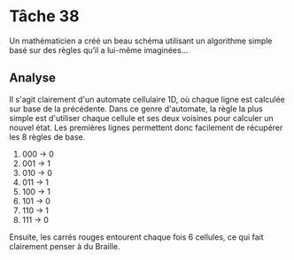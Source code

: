 # Tâche 38 

Un mathématicien a créé un beau schéma utilisant un algorithme simple basé sur des règles
qu’il a lui-même imaginées...

## Analyse

Il s'agit clairement d'un automate cellulaire 1D, où chaque ligne est calculée sur base de la précédente. Dans ce genre d'automate, la règle la plus simple est d'utiliser chaque cellule et ses deux voisines pour calculer un nouvel état. Les premières lignes permettent donc facilement de récupérer les 8 règles de base.

1. 000 -> 0
2. 001 -> 1
3. 010 -> 0
4. 011 -> 1
5. 100 -> 1
6. 101 -> 0
7. 110 -> 1
8. 111 -> 0

Ensuite, les carrés rouges entourent chaque fois 6 cellules, ce qui fait clairement penser à du Braille.
